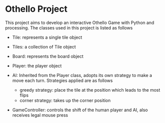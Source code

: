 # Othello Project

This project aims to develop an interactive Othello Game with Python and processing. The classes used in this project is listed as follows

- Tile: represents a single tile object

- Tiles: a collection of Tile object

- Board: represents the board object

- Player: the player object

- AI: Inherited from the Player class, adopts its own strategy to make a move each turn. Strategies applied are as follows

   - greedy strategy: place the tile at the position which leads to the most flips
   - corner strategy: takes up the corner position 

- GameController: controls the shift of the human player and AI, also receives legal mouse press

  